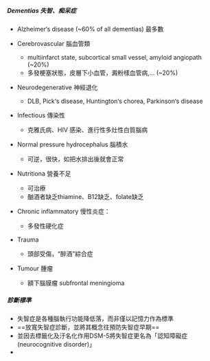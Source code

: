 ##### Dementias 失智、痴呆症
- Alzheimer‘s disease (~60% of all dementias) 最多數
- Cerebrovascular 腦血管類
	- multiinfarct state, subcortical small vessel, amyloid angiopath (~20%)
	- 多發梗塞狀態，皮層下小血管，澱粉樣血管病,... (~20%)
- Neurodegenerative 神經退化
	- DLB, Pick‘s disease, Huntington‘s chorea, Parkinson‘s disease
-  Infectious 傳染性
	-  克雅氏病、HIV 感染、進行性多灶性白質腦病
-  Normal pressure hydrocephalus 腦積水
	-  可逆，很快，如把水排出後就會正常
-  Nutritiona 營養不足
	-  可治療
	-  酗酒者缺乏thiamine、B12缺乏、folate缺乏
-  Chronic inflammatory 慢性炎症：
	-  多發性硬化症
-  Trauma
	-  頭部受傷，“醉酒”綜合症


-  Tumour 腫瘤
	-  額下腦膜瘤 subfrontal meningioma

##### 診斷標準
- 失智症是各種腦執行功能降低落，而非僅以記憶力作為標準
- ==放寬失智症診斷，並將其概念往預防失智症早期==
- 並因去標籤化及汙名化作用DSM-5將失智症更名為「認知障礙症(neurocognitive disorder)」
- 